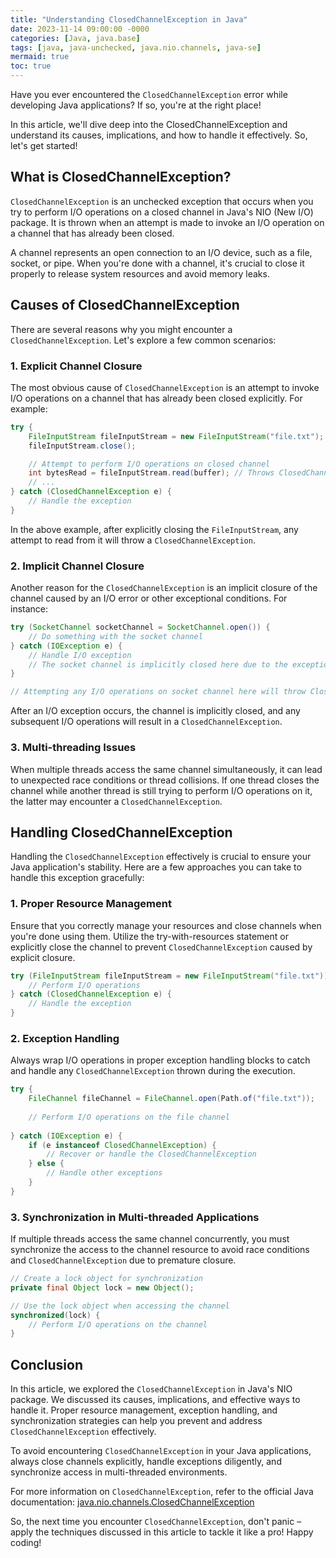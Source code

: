 ```yaml
---
title: "Understanding ClosedChannelException in Java"
date: 2023-11-14 09:00:00 -0000
categories: [Java, java.base]
tags: [java, java-unchecked, java.nio.channels, java-se]
mermaid: true
toc: true
---
```



Have you ever encountered the `ClosedChannelException` error while developing Java applications? If so, you're at the right place!

In this article, we'll dive deep into the ClosedChannelException and understand its causes, implications, and how to handle it effectively. So, let's get started!

## What is ClosedChannelException?

`ClosedChannelException` is an unchecked exception that occurs when you try to perform I/O operations on a closed channel in Java's NIO (New I/O) package. It is thrown when an attempt is made to invoke an I/O operation on a channel that has already been closed.

A channel represents an open connection to an I/O device, such as a file, socket, or pipe. When you're done with a channel, it's crucial to close it properly to release system resources and avoid memory leaks.

## Causes of ClosedChannelException

There are several reasons why you might encounter a `ClosedChannelException`. Let's explore a few common scenarios:

### 1. Explicit Channel Closure

The most obvious cause of `ClosedChannelException` is an attempt to invoke I/O operations on a channel that has already been closed explicitly. For example:

```java
try {
    FileInputStream fileInputStream = new FileInputStream("file.txt");
    fileInputStream.close();

    // Attempt to perform I/O operations on closed channel
    int bytesRead = fileInputStream.read(buffer); // Throws ClosedChannelException
    // ...
} catch (ClosedChannelException e) {
    // Handle the exception
}
```

In the above example, after explicitly closing the `FileInputStream`, any attempt to read from it will throw a `ClosedChannelException`.

### 2. Implicit Channel Closure

Another reason for the `ClosedChannelException` is an implicit closure of the channel caused by an I/O error or other exceptional conditions. For instance:

```java
try (SocketChannel socketChannel = SocketChannel.open()) {
    // Do something with the socket channel
} catch (IOException e) {
    // Handle I/O exception
    // The socket channel is implicitly closed here due to the exception
}

// Attempting any I/O operations on socket channel here will throw ClosedChannelException
```

After an I/O exception occurs, the channel is implicitly closed, and any subsequent I/O operations will result in a `ClosedChannelException`.

### 3. Multi-threading Issues

When multiple threads access the same channel simultaneously, it can lead to unexpected race conditions or thread collisions. If one thread closes the channel while another thread is still trying to perform I/O operations on it, the latter may encounter a `ClosedChannelException`.

## Handling ClosedChannelException

Handling the `ClosedChannelException` effectively is crucial to ensure your Java application's stability. Here are a few approaches you can take to handle this exception gracefully:

### 1. Proper Resource Management

Ensure that you correctly manage your resources and close channels when you're done using them. Utilize the try-with-resources statement or explicitly close the channel to prevent `ClosedChannelException` caused by explicit closure.

```java
try (FileInputStream fileInputStream = new FileInputStream("file.txt")) {
    // Perform I/O operations
} catch (ClosedChannelException e) {
    // Handle the exception
}
```

### 2. Exception Handling

Always wrap I/O operations in proper exception handling blocks to catch and handle any `ClosedChannelException` thrown during the execution.

```java
try {
    FileChannel fileChannel = FileChannel.open(Path.of("file.txt"));
    
    // Perform I/O operations on the file channel
    
} catch (IOException e) {
    if (e instanceof ClosedChannelException) {
        // Recover or handle the ClosedChannelException
    } else {
        // Handle other exceptions
    }
}
```

### 3. Synchronization in Multi-threaded Applications

If multiple threads access the same channel concurrently, you must synchronize the access to the channel resource to avoid race conditions and `ClosedChannelException` due to premature closure.

```java
// Create a lock object for synchronization
private final Object lock = new Object();

// Use the lock object when accessing the channel
synchronized(lock) {
    // Perform I/O operations on the channel
}
```

## Conclusion

In this article, we explored the `ClosedChannelException` in Java's NIO package. We discussed its causes, implications, and effective ways to handle it. Proper resource management, exception handling, and synchronization strategies can help you prevent and address `ClosedChannelException` effectively.

To avoid encountering `ClosedChannelException` in your Java applications, always close channels explicitly, handle exceptions diligently, and synchronize access in multi-threaded environments.

For more information on `ClosedChannelException`, refer to the official Java documentation: [java.nio.channels.ClosedChannelException](https://docs.oracle.com/javase/10/docs/api/java/nio/channels/ClosedChannelException.html)

So, the next time you encounter `ClosedChannelException`, don't panic – apply the techniques discussed in this article to tackle it like a pro! Happy coding!
